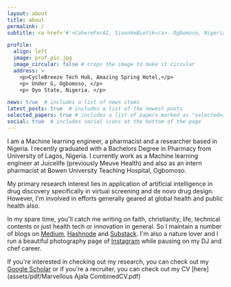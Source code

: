 ```yaml
---
layout: about
title: about
permalink: /
subtitle: <a href='#'>CohereForAI, SisonkeBiotik</a>. Ogbomoso, Nigeria.

profile:
  align: left
  image: prof_pic.jpg
  image_circular: false # crops the image to make it circular
  address: >
    <p>CycleBreeze Tech Hub, Amazing Spring Hotel,</p>
    <p> Under G, Ogbomoso, </p>
    <p> Oyo State, Nigeria. </p>

news: true  # includes a list of news items
latest_posts: true  # includes a list of the newest posts
selected_papers: true # includes a list of papers marked as "selected={true}"
social: true  # includes social icons at the bottom of the page
---
```


I am a Machine learning engineer, a pharmacist and a researcher based in Nigeria.
I recently graduated with a Bachelors Degree in Pharmacy from University of Lagos, Nigeria. I currently work as a Machine learning engineer at Juicelife (previously Meuve Health) and also as an intern pharmacist at Bowen University Teaching Hospital, Ogbomoso. 

My primary research interest lies in application of artificial intelligence in drug discovery specifically in virtual screening and de novo drug design. However, I'm involved in efforts generally geared at global health and public health also.

In my spare time, you'll catch me writing on faith, christianity, life, technical contents or just health tech or innovation in general. So I maintain a number of blogs on [Medium](https://madeofajala.medium.com), [Hashnode](https://madeofajala.hashnode.dev) and [Substack](https://the-continum.substack.com). I'm also a nature lover and I run a beautiful photography page of [Instagram](https://instagram.com/shotsbymarve) while pausing on my DJ and chef career.

If you're interested in checking out my research, you can check out my [Google Scholar](https://scholar.google.com/marvellousajala) or if you're a recruiter, you can check out my CV [here](assets/pdf/Marvellous Ajala CombinedCV.pdf) 

